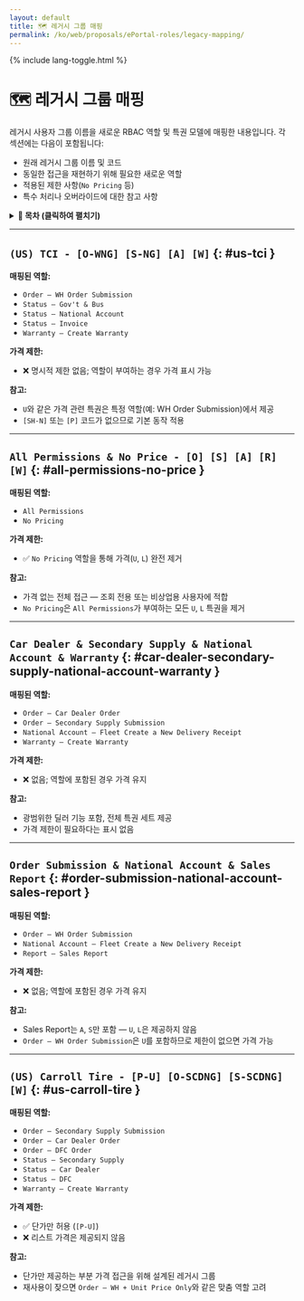 ```yaml
---
layout: default
title: 🗺️ 레거시 그룹 매핑
permalink: /ko/web/proposals/ePortal-roles/legacy-mapping/
---
```


<link rel="stylesheet" href="{{ '/assets/css/custom.css' | relative_url }}">
{% include lang-toggle.html %}

# 🗺️ 레거시 그룹 매핑

레거시 사용자 그룹 이름을 새로운 RBAC 역할 및 특권 모델에 매핑한 내용입니다. 각 섹션에는 다음이 포함됩니다:

- 원래 레거시 그룹 이름 및 코드
- 동일한 접근을 재현하기 위해 필요한 새로운 역할
- 적용된 제한 사항(`No Pricing` 등)
- 특수 처리나 오버라이드에 대한 참고 사항

<details>
  <summary><strong>📑 목차 (클릭하여 펼치기)</strong></summary>
  <div markdown="1">

- [`(US) TCI`](#us-tci)
- [`All Permissions & No Price`](#all-permissions-no-price)
- [`Car Dealer & Secondary Supply & National Account & Warranty`](#car-dealer-secondary-supply-national-account-warranty)
- [`Order Submission & National Account & Sales Report`](#order-submission-national-account-sales-report)
- [`(US) Carroll Tire`](#us-carroll-tire)

  </div>
</details>

---

## `(US) TCI - [O-WNG] [S-NG] [A] [W]` {: #us-tci }

**매핑된 역할:**
- `Order – WH Order Submission`
- `Status – Gov't & Bus`
- `Status – National Account`
- `Status – Invoice`
- `Warranty – Create Warranty`

**가격 제한:**
- ❌ 명시적 제한 없음; 역할이 부여하는 경우 가격 표시 가능

**참고:**
- `U`와 같은 가격 관련 특권은 특정 역할(예: WH Order Submission)에서 제공  
- `[SH-N]` 또는 `[P]` 코드가 없으므로 기본 동작 적용

---

## `All Permissions & No Price - [O] [S] [A] [R] [W]` {: #all-permissions-no-price }

**매핑된 역할:**
- `All Permissions`  
- `No Pricing`

**가격 제한:**
- ✅ `No Pricing` 역할을 통해 가격(`U`, `L`) 완전 제거

**참고:**
- 가격 없는 전체 접근 — 조회 전용 또는 비상업용 사용자에 적합  
- `No Pricing`은 `All Permissions`가 부여하는 모든 `U`, `L` 특권을 제거

---

## `Car Dealer & Secondary Supply & National Account & Warranty` {: #car-dealer-secondary-supply-national-account-warranty }

**매핑된 역할:**
- `Order – Car Dealer Order`
- `Order – Secondary Supply Submission`
- `National Account – Fleet Create a New Delivery Receipt`
- `Warranty – Create Warranty`

**가격 제한:**
- ❌ 없음; 역할에 포함된 경우 가격 유지

**참고:**
- 광범위한 딜러 기능 포함, 전체 특권 세트 제공  
- 가격 제한이 필요하다는 표시 없음

---

## `Order Submission & National Account & Sales Report` {: #order-submission-national-account-sales-report }

**매핑된 역할:**
- `Order – WH Order Submission`
- `National Account – Fleet Create a New Delivery Receipt`
- `Report – Sales Report`

**가격 제한:**
- ❌ 없음; 역할에 포함된 경우 가격 유지

**참고:**
- Sales Report는 `A`, `S`만 포함 — `U`, `L`은 제공하지 않음  
- `Order – WH Order Submission`은 `U`를 포함하므로 제한이 없으면 가격 가능

---

## `(US) Carroll Tire - [P-U] [O-SCDNG] [S-SCDNG] [W]` {: #us-carroll-tire }

**매핑된 역할:**
- `Order – Secondary Supply Submission`
- `Order – Car Dealer Order`
- `Order – DFC Order`
- `Status – Secondary Supply`
- `Status – Car Dealer`
- `Status – DFC`
- `Warranty – Create Warranty`

**가격 제한:**
- ✅ 단가만 허용 (`[P-U]`)  
- ❌ 리스트 가격은 제공되지 않음

**참고:**
- 단가만 제공하는 부분 가격 접근을 위해 설계된 레거시 그룹  
- 재사용이 잦으면 `Order – WH + Unit Price Only`와 같은 맞춤 역할 고려
